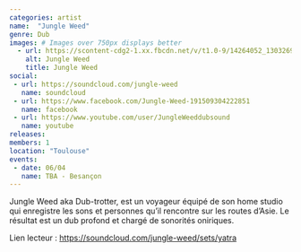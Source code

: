 ```yaml
---
categories: artist
name:  "Jungle Weed"
genre: Dub
images: # Images over 750px displays better
  - url: https://scontent-cdg2-1.xx.fbcdn.net/v/t1.0-9/14264052_1303269209713516_6201425113187928683_n.jpg?oh=4a66361b824314dcef3bf096dabf523f&oe=5A1E2D40
    alt: Jungle Weed
    title: Jungle Weed
social:
 - url: https://soundcloud.com/jungle-weed
   name: soundcloud
 - url: https://www.facebook.com/Jungle-Weed-191509304222851
   name: facebook
 - url: https://www.youtube.com/user/JungleWeeddubsound
   name: youtube
releases:
members: 1
location: "Toulouse"
events:
 - date: 06/04
   name: TBA - Besançon
---
```

Jungle Weed aka Dub-trotter, est un voyageur équipé de son home studio qui enregistre les sons et personnes qu’il rencontre sur les routes d’Asie. Le résultat est un dub profond et chargé de sonorités oniriques.

Lien lecteur : https://soundcloud.com/jungle-weed/sets/yatra